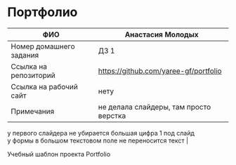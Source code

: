 
# Портфолио

| ФИО | Анастасия Молодых |
| ------ | ------ |
| Номер домашнего задания | ДЗ 1 |
| Ссылка на репозиторий | https://github.com/yaree-gf/portfolio |
| Ссылка на рабочий сайт | нету |
| Примечания | не делала слайдеры, там просто верстка  
у первого слайдера не убирается большая цифра 1 под слайд  
у формы в большом текстовом поле не переносится текст |

 Учебный шаблон проекта Portfolio


